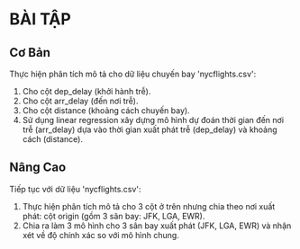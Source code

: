 # BÀI TẬP
## Cơ Bản
Thực hiện phân tích mô tả cho dữ liệu chuyến bay 'nycflights.csv':
1. Cho cột dep_delay (khởi hành trễ).
2. Cho cột arr_delay (đến nơi trễ).
3. Cho cột distance (khoảng cách chuyến bay).
4. Sử dụng linear regression xây dựng mô hình dự đoán thời gian đến nơi trễ (arr_delay) dựa vào thời gian xuất phát trễ (dep_delay) và khoảng cách (distance).
## Nâng Cao
Tiếp tục với dữ liệu 'nycflights.csv':
1. Thực hiện phân tích mô tả cho 3 cột ở trên nhưng chia theo nơi xuất phát: cột origin (gồm 3 sân bay: JFK, LGA, EWR).
2. Chia ra làm 3 mô hình cho 3 sân bay xuất phát (JFK, LGA, EWR) và nhận xét về độ chính xác so với mô hình chung.
